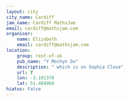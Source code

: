 ```yaml
---
layout: city                                           
city_name: Cardiff                                                               
jam_name: Cardiff MathsJam
email: cardiff@mathsjam.com
organiser:
    name: Elizabeth
    email: cardiff@mathsjam.com
location:
    group: rest-of-uk
    pub_name: "Y Mochyn Du"
    description: " which is on Sophia Close"
    url: ?
    lon: -3.191378
    lat: 51.484968
hiatus: False
---
```

